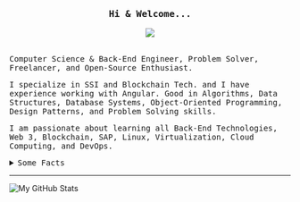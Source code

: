 <!--
**kori2000/kori2000** is a ✨ _special_ ✨ repository because its `README.md` (this file) appears on your GitHub profile.
-->

<samp>
  <h3 align="center">Hi & Welcome...</h3>
  <div align="center">
    <img src="https://user-images.githubusercontent.com/30118461/160831871-7b7f00dc-31a5-47c7-afe1-ce4cd6e4d547.gif" />
  </div>
</samp>
<br/>
<samp>
  <p>Computer Science & Back-End Engineer, Problem Solver, Freelancer, and Open-Source Enthusiast.</p>
  <p>I specialize in SSI and Blockchain Tech. and I have experience working with Angular. Good in Algorithms, Data Structures, Database Systems, Object-Oriented Programming, Design Patterns, and Problem Solving skills.</p>
  <p>I am passionate about learning all Back-End Technologies, Web 3, Blockchain, SAP, Linux, Virtualization, Cloud Computing, and DevOps.</p>
</samp>

<samp>
  <details>
    <summary>Some Facts</summary>
    <br>
    <p>🔭 I’m currently working on WPA with Blockchain</p>
    <p>🌱 I’m currently learning:
      <ul>
        <li>Rust  https://doc.rust-lang.org/book </li>
        <li>nodeJS https://nodejs.dev </li>
        <li>angular.io https://angular.io </li>
      </ul>
    </p>
    <p>👯 I’m looking to collaborate on Blockchain Projects</p>
    <p>🤔 I’m looking for help with rust</p>
    <p>💬 Ask me about Blockchain, web3, SAP, anything you want</p>
    <p>⚡ Fun fact: Trying to become a filmmaker, somehow: koraltan.de https://koraltan.de </p>
  </details>
</samp>

<hr>

![My GitHub Stats](https://github-readme-stats.vercel.app/api?username=kori2000&count_private=true&show_icons=true&custom_title=Github%20Status&hide=issues&theme=radical)
